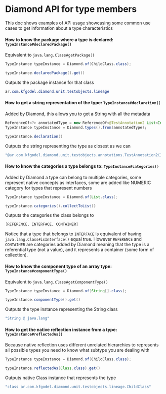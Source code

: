 # Diamond API for type members
This doc shows examples of API usage showcasing some common use cases to 
get information about a type characteristics

#### How to know the package where a type is declared: `TypeInstance#declaredPackage()`
Equivalent to `java.lang.Class#getPackage()` 
 
 ```java
TypeInstance typeInstance = Diamond.of(ChildClass.class);
 
typeInstance.declaredPackage().get()
```
 Outputs the package instance for that class  
 ```java
 ar.com.kfgodel.diamond.unit.testobjects.lineage
 ```

#### How to get a string representation of the type: `TypeInstance#declaration()`
Added by Diamond, this allows you to get a String with all the metadata 
 
 ```java
ReferenceOf<?> annotatedType = new ReferenceOf<@TestAnnotation2 List<Integer> @TestAnnotation1 []>() {};
TypeInstance typeInstance = Diamond.types().from(annotatedType);
 
typeInstance.declaration()
```
 Outputs the string representing the type as closest as we can  
 ```java
 "@ar.com.kfgodel.diamond.unit.testobjects.annotations.TestAnnotation2() java.util.List<java.lang.Integer> @ar.com.kfgodel.diamond.unit.testobjects.annotations.TestAnnotation1() []"
 ```

#### How to know the categories a type belongs to: `TypeInstance#categories()`
Added by Diamond a type can belong to multiple categories, some represent native concepts
as interfaces, some are added like NUMERIC category for types that represent numbers 
 
 ```java
TypeInstance typeInstance = Diamond.of(List.class);
 
typeInstance.categories().collectToList()
```
 Outputs the categories the class belongs to  
 ```java
 [REFERENCE, INTERFACE, CONTAINER]
 ```
Notice that a type that belongs to `INTERFACE` is equivalent of having `java.lang.Class#isInterface()` 
equal true. However `REFERENCE` and `CONTAINER` are categories added by Diamond
meaning that the type is a referential type (not a value), and it represents
a container (some form of collection).

#### How to know the component type of an array type: `TypeInstance#componentType()`
Equivalent to `java.lang.Class#getComponentType()` 
 
 ```java
TypeInstance typeInstance = Diamond.of(String[].class);
 
typeInstance.componentType().get()
```
 Outputs the type instance representing the String class  
 ```java
 "String @ java.lang"
 ```

#### How to get the native reflection instance from a type: `TypeInstance#reflectedAs()`
Because native reflection uses different unrelated hierarchies to represents
all possible types you need to know what subtype you are dealing with 
 
 ```java
TypeInstance typeInstance = Diamond.of(ChildClass.class);
 
typeInstance.reflectedAs(Class.class).get()
```
 Outputs native Class instance that represents the type  
 ```java
 "class ar.com.kfgodel.diamond.unit.testobjects.lineage.ChildClass"
 ```